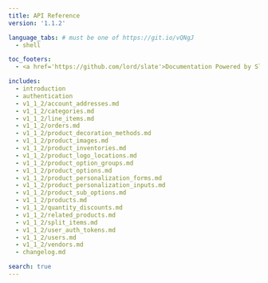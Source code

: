 ```yaml
---
title: API Reference
version: '1.1.2'

language_tabs: # must be one of https://git.io/vQNgJ
  - shell

toc_footers:
  - <a href='https://github.com/lord/slate'>Documentation Powered by Slate</a>

includes:
  - introduction
  - authentication
  - v1_1_2/account_addresses.md
  - v1_1_2/categories.md
  - v1_1_2/line_items.md
  - v1_1_2/orders.md
  - v1_1_2/product_decoration_methods.md
  - v1_1_2/product_images.md
  - v1_1_2/product_inventories.md
  - v1_1_2/product_logo_locations.md
  - v1_1_2/product_option_groups.md
  - v1_1_2/product_options.md
  - v1_1_2/product_personalization_forms.md
  - v1_1_2/product_personalization_inputs.md
  - v1_1_2/product_sub_options.md
  - v1_1_2/products.md
  - v1_1_2/quantity_discounts.md
  - v1_1_2/related_products.md
  - v1_1_2/split_items.md
  - v1_1_2/user_auth_tokens.md
  - v1_1_2/users.md
  - v1_1_2/vendors.md
  - changelog.md

search: true
---
```


